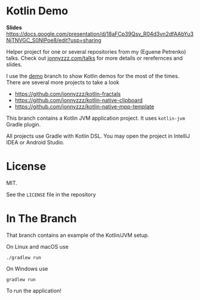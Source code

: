 Kotlin Demo
===========

**Slides** 
https://docs.google.com/presentation/d/18aFCp39Qsv_R04d3vn2dfAAbYu3NjTNVGC_S0NlPoe8/edit?usp=sharing


Helper project for one or several repositories from my (Eguene Petrenko)
talks. Check out [jonnyzzz.com/talks](https://jonnyzzz.com/talks)
for more details or rerefernces and slides.

I use the [demo](https://github.com/jonnyzzz/kotlin-demo/tree/demo) branch
to show Kotlin demos for the most of the times. 
There are several more projects to take a look
- https://github.com/jonnyzzz/kotlin-fractals
- https://github.com/jonnyzzz/kotlin-native-clipboard
- https://github.com/jonnyzzz/kotlin-native-mpp-template
 

This branch contains a Kotlin JVM application project. 
It uses `kotlin-jvm` Gradle plugin.

All projects use Gradle with Kotlin DSL.
You may open the project in IntelliJ IDEA or Android Studio.

License
=======

MIT. 

See the `LICENSE` file in the repository


In The Branch
=============

That branch contains an example of the Kotlin/JVM setup.

On Linux and macOS use
```
./gradlew run
```
On Windows use
```
gradlew run
```

To run the application!


